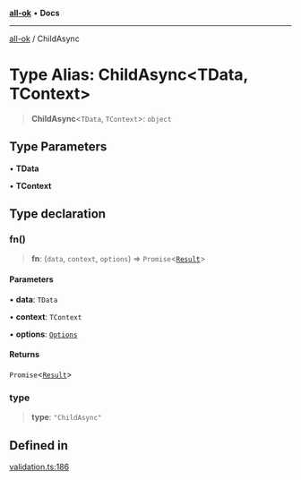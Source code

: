 [**all-ok**](../README.md) • **Docs**

***

[all-ok](../README.md) / ChildAsync

# Type Alias: ChildAsync\<TData, TContext\>

> **ChildAsync**\<`TData`, `TContext`\>: `object`

## Type Parameters

• **TData**

• **TContext**

## Type declaration

### fn()

> **fn**: (`data`, `context`, `options`) => `Promise`\<[`Result`](Result.md)\>

#### Parameters

• **data**: `TData`

• **context**: `TContext`

• **options**: [`Options`](Options.md)

#### Returns

`Promise`\<[`Result`](Result.md)\>

### type

> **type**: `"ChildAsync"`

## Defined in

[validation.ts:186](https://github.com/oreshinya/all-ok/blob/dfff127c5eb58a58e8edbe24045bd413de99450a/src/validation.ts#L186)
